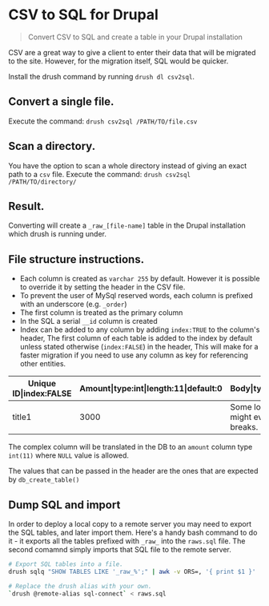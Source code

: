 # CSV to SQL for Drupal

> Convert CSV to SQL and create a table in your Drupal installation

CSV are a great way to give a client to enter their data that will be migrated
to the site. However, for the migration itself, SQL would be quicker.

Install the drush command by running ``drush dl csv2sql``.

## Convert a single file.

Execute the command: ``drush csv2sql /PATH/TO/file.csv``

## Scan a directory.

You have the option to scan a whole directory instead of giving an exact path to a ``csv`` file.
Execute the command: ``drush csv2sql /PATH/TO/directory/``

## Result.

Converting will create a ``_raw_[file-name]`` table in the Drupal installation which drush is running
under.

## File structure instructions.

* Each column is created as ``varchar 255`` by default. However it is possible to
override it by setting the header in the CSV file.
* To prevent the user of MySql reserved words, each column is prefixed with an underscore (e.g. ``_order``)
* The first column is treated as the primary column
* In the SQL a serial ``__id`` column is created
* Index can be added to any column by adding ``index:TRUE`` to the column's header,
 The first column of each table is added to the index by default unless stated otherwise (``index:FALSE``) in the header,
 This will make for a faster migration if you need to use any column as key for referencing other entities.

| Unique ID&#124;index:FALSE | Amount&#124;type:int&#124;length:11&#124;default:0| Body&#124;type:text&#124;size:big | User&#124;index:TRUE  |
| -------------------------- | --------------------------------------------------| ----------------------------------| ----- |
| title1                     | 3000                                              | Some long text, that might even have line breaks. | user1 |

The complex column will be translated in the DB to an ``amount`` column type
``int(11)`` where ``NULL`` value is allowed.

The values that can be passed in the header are the ones that are expected by
``db_create_table()``

## Dump SQL and import

In order to deploy a local copy to a remote server you may need to export the SQL tables, and later import them. Here's a handy bash command to do it - it exports all the tables prefixed with ``_raw_`` into the ``raws.sql`` file. The second comamnd simply imports that SQL file to the remote server.

```bash
# Export SQL tables into a file.
drush sqlq "SHOW TABLES LIKE '_raw_%';" | awk -v ORS=, '{ print $1 }' | sed 's/,$//' | sed 's/^Tables_in_[^,]*,//' | drush sql-dump > raws.sql

# Replace the drush alias with your own.
`drush @remote-alias sql-connect` < raws.sql
```
